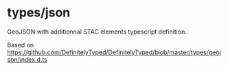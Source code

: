 # types/json

GeoJSON with additionnal STAC elements typescript definition.

Based on https://github.com/DefinitelyTyped/DefinitelyTyped/blob/master/types/geojson/index.d.ts

